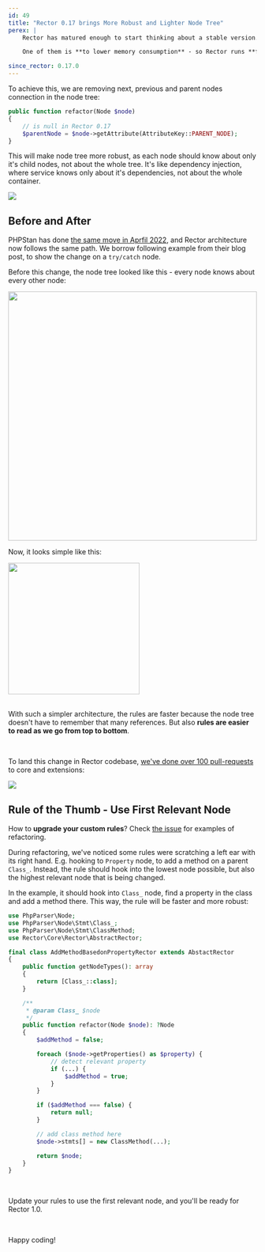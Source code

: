 ```yaml
---
id: 49
title: "Rector 0.17 brings More Robust and Lighter Node Tree"
perex: |
    Rector has matured enough to start thinking about a stable version. This year, we want to release Rector 1.0. Before that happens, we want to make sure it is available to wasst amount of users and the splinters are removed.

    One of them is **to lower memory consumption** - so Rector runs **faster on any laptop anywhere in the world**.

since_rector: 0.17.0
---
```


To achieve this, we are removing next, previous and parent nodes connection in the node tree:

```php
public function refactor(Node $node)
{
    // is null in Rector 0.17
    $parentNode = $node->getAttribute(AttributeKey::PARENT_NODE);
}
```

This will make node tree more robust, as each node should know about only it's child nodes, not about the whole tree. It's like dependency injection, where service knows only about it's dependencies, not about the whole container.

<img src="https://github.com/rectorphp/getrector-com/assets/924196/a62176bb-a217-4d89-88f9-4b77aaac6b7d" class="img-thumbnail mb-4 mt-4">


## Before and After

PHPStan has done [the same move in Aprfil 2022](https://phpstan.org/blog/preprocessing-ast-for-custom-rules), and Rector architecture now follows the same path. We borrow following example from their blog post, to show the change on a `try/catch` node.

Before this change, the node tree looked like this - every node knows about every other node:

<img src="https://phpstan.org/mermaid-6d0ce15eb0039ff974c3884feda067b5eec0efe304ee41e31933d7bf3ac748a0.a0ba9b00.svg" style="width: 36em">

<br>

Now, it looks simple like this:

<img src="https://phpstan.org/mermaid-46470766f874d0ff9817a88d3b95b15dfaed05f2782e7cb6db9ff8e2cf7879fb.cf58c91d.svg" style="width: 19em">

<br>
<br>

With such a simpler architecture, the rules are faster because the node tree doesn't have to remember that many references. But also **rules are easier to read as we go from top to bottom**.

<br>

To land this change in Rector codebase, [we've done over 100 pull-requests](https://github.com/rectorphp/rector/issues/7947) to core and extensions:

<img src="https://github.com/rectorphp/getrector-com/assets/924196/0a13ed20-a6ed-4b3f-bcc7-c9c12714672b" class="img-thumbnail" />

<br>


## Rule of the Thumb - Use First Relevant Node

How to **upgrade your custom rules**? Check [the issue](https://github.com/rectorphp/rector/issues/7947) for examples of refactoring.

During refactoring, we've noticed some rules were scratching a left ear with its right hand. E.g. hooking to `Property` node, to add a method on a parent `Class_`. Instead, the rule should hook into the lowest node possible, but also the highest relevant node that is being changed.

In the example, it should hook into `Class_` node, find a property in the class and add a method there. This way, the rule will be faster and more robust:

```php
use PhpParser\Node;
use PhpParser\Node\Stmt\Class_;
use PhpParser\Node\Stmt\ClassMethod;
use Rector\Core\Rector\AbstractRector;

final class AddMethodBasedonPropertyRector extends AbstactRector
{
    public function getNodeTypes(): array
    {
        return [Class_::class];
    }

    /**
     * @param Class_ $node
     */
    public function refactor(Node $node): ?Node
    {
        $addMethod = false;

        foreach ($node->getProperties() as $property) {
            // detect relevant property
            if (...) {
                $addMethod = true;
            }
        }

        if ($addMethod === false) {
            return null;
        }

        // add class method here
        $node->stmts[] = new ClassMethod(...);

        return $node;
    }
}
```

<br>

Update your rules to use the first relevant node, and you'll be ready for Rector 1.0.

<br>

Happy coding!



